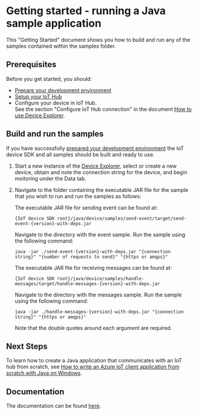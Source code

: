 # Getting started - running a Java sample application

This "Getting Started" document shows you how to build and run any of the samples contained within the samples folder. 

## Prerequisites

Before you get started, you should:
- [Prepare your development environment][devbox-setup]
- [Setup your IoT Hub][setup-iothub]
- Configure your device in IoT Hub. <br/>See the section "Configure IoT Hub connection" in the document [How to use Device Explorer][device-explorer].

## Build and run the samples

If you have successfully [prepared your development environment][devbox-setup] the IoT device SDK and all samples should be built and ready to use. 

1. Start a new instance of the [Device Explorer][device-explorer], select or create a new device, obtain and note the connection string for the device, and begin moitoring under the Data tab.

2. Navigate to the folder containing the executable JAR file for the sample that you wish to run and run the samples as follows:

	The executable JAR file for sending event
	can be found at:
	
	```
	{IoT device SDK root}/java/device/samples/send-event/target/send-event-{version}-with-deps.jar
	```
	
	Navigate to the directory with the event sample. Run the sample using the following command:
	
	```
	java -jar ./send-event-{version}-with-deps.jar "{connection string}" "{number of requests to send}" "{https or amqps}"
	```
	
	The executable JAR file for receiving messages can be found at:
	
	```
	{IoT device SDK root}/java/device/samples/handle-messages/target/handle-messages-{version}-with-deps.jar
	```
	
	Navigate to the directory with the messages sample. Run the sample using the following command:
	
	```
	java -jar ./handle-messages-{version}-with-deps.jar "{connection string}" "{https or amqps}"
	```
	
	Note that the double quotes around each argument are required.

## Next Steps
To learn how to create a Java application that communicates with an IoT hub from scratch, see [How to write an Azure IoT client application from scratch with Java on Windows][create-from-scratch].

## Documentation

The documentation can be found [here](https://azure.github.io/azure-iot-sdks/java/api_reference/index.html).

[create-from-scratch]: build_java_app_from_scratch.md
[devbox-setup]: devbox_setup.md
[setup-iothub]: ../../../doc/setup_iothub.md
[device-explorer]: ../../../tools/DeviceExplorer/devdoc/how_to_use_device_explorer.md